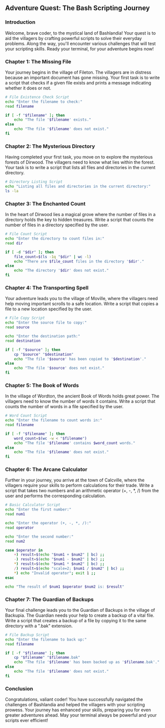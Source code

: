 ## Adventure Quest: The Bash Scripting Journey

### Introduction

Welcome, brave coder, to the mystical land of Bashlandia! Your quest is to aid the villagers by crafting powerful scripts to solve their everyday problems. Along the way, you'll encounter various challenges that will test your scripting skills. Ready your terminal, for your adventure begins now!

### Chapter 1: The Missing File

Your journey begins in the village of Fileton. The villagers are in distress because an important document has gone missing. Your first task is to write a script that checks if a given file exists and prints a message indicating whether it does or not.

```bash
# File Existence Check Script
echo "Enter the filename to check:"
read filename

if [ -f "$filename" ]; then
    echo "The file '$filename' exists."
else
    echo "The file '$filename' does not exist."
fi
```

### Chapter 2: The Mysterious Directory

Having completed your first task, you move on to explore the mysterious forests of Dirwood. The villagers need to know what lies within the forest. Your task is to write a script that lists all files and directories in the current directory.

```bash
# Directory Listing Script
echo "Listing all files and directories in the current directory:"
ls -la
```

### Chapter 3: The Enchanted Count

In the heart of Dirwood lies a magical grove where the number of files in a directory holds the key to hidden treasures. Write a script that counts the number of files in a directory specified by the user.

```bash
# File Count Script
echo "Enter the directory to count files in:"
read dir

if [ -d "$dir" ]; then
    file_count=$(ls -1q "$dir" | wc -l)
    echo "There are $file_count files in the directory '$dir'."
else
    echo "The directory '$dir' does not exist."
fi
```

### Chapter 4: The Transporting Spell

Your adventure leads you to the village of Moville, where the villagers need help moving important scrolls to a safe location. Write a script that copies a file to a new location specified by the user.

```bash
# File Copy Script
echo "Enter the source file to copy:"
read source

echo "Enter the destination path:"
read destination

if [ -f "$source" ]; then
    cp "$source" "$destination"
    echo "The file '$source' has been copied to '$destination'."
else
    echo "The file '$source' does not exist."
fi
```

### Chapter 5: The Book of Words

In the village of Wordton, the ancient Book of Words holds great power. The villagers need to know the number of words it contains. Write a script that counts the number of words in a file specified by the user.

```bash
# Word Count Script
echo "Enter the filename to count words in:"
read filename

if [ -f "$filename" ]; then
    word_count=$(wc -w < "$filename")
    echo "The file '$filename' contains $word_count words."
else
    echo "The file '$filename' does not exist."
fi
```

### Chapter 6: The Arcane Calculator

Further in your journey, you arrive at the town of Calcville, where the villagers require your skills to perform calculations for their trade. Write a script that takes two numbers and an arithmetic operator (+, -, \*, /) from the user and performs the corresponding calculation.

```bash
# Basic Calculator Script
echo "Enter the first number:"
read num1

echo "Enter the operator (+, -, *, /):"
read operator

echo "Enter the second number:"
read num2

case $operator in
    +) result=$(echo "$num1 + $num2" | bc) ;;
    -) result=$(echo "$num1 - $num2" | bc) ;;
    *) result=$(echo "$num1 * $num2" | bc) ;;
    /) result=$(echo "scale=2; $num1 / $num2" | bc) ;;
    *) echo "Invalid operator"; exit 1 ;;
esac

echo "The result of $num1 $operator $num2 is: $result"
```

### Chapter 7: The Guardian of Backups

Your final challenge leads you to the Guardian of Backups in the village of Backupia. The Guardian needs your help to create a backup of a vital file. Write a script that creates a backup of a file by copying it to the same directory with a ".bak" extension.

```bash
# File Backup Script
echo "Enter the filename to back up:"
read filename

if [ -f "$filename" ]; then
    cp "$filename" "$filename.bak"
    echo "The file '$filename' has been backed up as '$filename.bak'."
else
    echo "The file '$filename' does not exist."
fi
```

### Conclusion

Congratulations, valiant coder! You have successfully navigated the challenges of Bashlandia and helped the villagers with your scripting prowess. Your journey has enhanced your skills, preparing you for even greater adventures ahead. May your terminal always be powerful and your scripts ever efficient!
